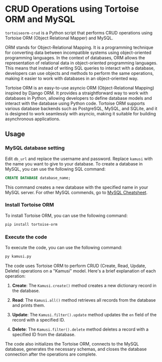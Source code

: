 # CRUD Operations using Tortoise ORM and MySQL

`tortoiseorm-crud` is a Python script that performs CRUD operations using Tortoise ORM (Object Relational Mapper) and MySQL. 

ORM stands for Object-Relational Mapping. It is a programming technique for converting data between incompatible systems using object-oriented programming languages. In the context of databases, ORM allows the representation of relational data in object-oriented programming languages. This means that instead of writing SQL queries to interact with a database, developers can use objects and methods to perform the same operations, making it easier to work with databases in an object-oriented way.

Tortoise ORM is an easy-to-use asyncio ORM (Object-Relational Mapping) inspired by Django ORM. It provides a straightforward way to work with databases in Python, allowing developers to define database models and interact with the database using Python code. Tortoise ORM supports various database backends such as PostgreSQL, MySQL, and SQLite, and it is designed to work seamlessly with asyncio, making it suitable for building asynchronous applications.

## Usage
### MySQL database setting
Edit `db_url` and replace the username and password. Replace `kamusi` with the name you want to give to your database. 
To create a database in MySQL, you can use the following SQL command:
```sql
CREATE DATABASE database_name;
```
This command creates a new database with the specified name in your MySQL server. For other MySQL commends, go to [MySQL Cheatsheet](https://github.com/easai/mysql-cheatsheet).

### Install Tortoise ORM
To install Tortoise ORM, you can use the following command:
```bash
pip install tortoise-orm
```

### Execute the code
To execute the code, you can use the following command:
```bash
py kamusi.py
```
The code uses Tortoise ORM to perform CRUD (Create, Read, Update, Delete) operations on a "Kamusi" model. Here's a brief explanation of each operation:

1. **Create**: The `Kamusi.create()` method creates a new dictionary record in the database.

2. **Read**: The `Kamusi.all()` method retrieves all records from the database and prints them.

3. **Update**: The `Kamusi.filter().update` method updates the `en` field of the record with a specified ID.

4. **Delete**: The `Kamusi.filter().delete` method deletes a record with a specified ID from the database.

The code also initializes the Tortoise ORM, connects to the MySQL database, generates the necessary schemas, and closes the database connection after the operations are complete.
